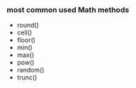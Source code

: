 ### most common used Math methods
- round()
- cell()
- floor() 
- min()
- max()
- pow()
- random()
- trunc()